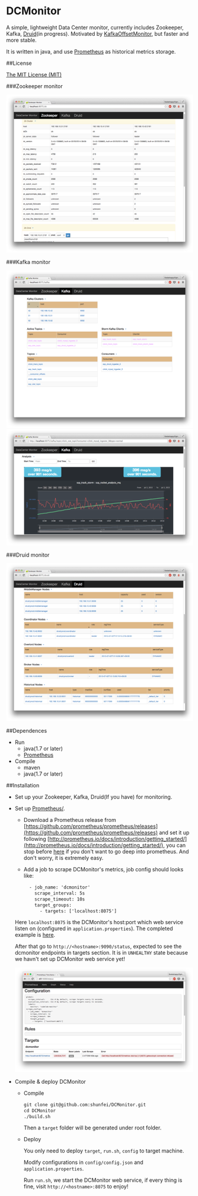 DCMonitor
=====

A simple, lightweight Data Center monitor, currently includes Zookeeper, Kafka, [Druid](http://druid.io/)(in progress). Motivated by [KafkaOffsetMonitor](https://github.com/quantifind/KafkaOffsetMonitor), but faster and more stable.

It is written in java, and use [Prometheus](http://prometheus.io/) as historical metrics storage.

	
##License

[The MIT License (MIT)](https://opensource.org/licenses/MIT)

###Zookeeper monitor


![](img/zk.png)

###Kafka monitor


![](img/kafka_sum.png)
![](img/kafka_offset.png)

###Druid monitor

![](img/druid_sum.png)

##Dependences

* Run
	* java(1.7 or later)
	* [Prometheus](http://prometheus.io/)
* Compile
	* maven
	* java(1.7 or later)

##Installation

* Set up your Zookeeper, Kafka, Druid(If you have) for monitoring.
* Set up [Prometheus/](http://prometheus.io/).
	* Download a Prometheus release from [https://github.com/prometheus/prometheus/releases](https://github.com/prometheus/prometheus/releases) and set it up following [http://prometheus.io/docs/introduction/getting_started/](http://prometheus.io/docs/introduction/getting_started/), you can stop before [here](http://prometheus.io/docs/introduction/getting_started/#using-the-graphing-interface) if you don't want to go deep into prometheus. And don't worry, it is extremely easy.
	* Add a job to scrape DCMonitor's metrics, job config should looks like:
	
		```
		  - job_name: 'dcmonitor'
		    scrape_interval: 5s
		    scrape_timeout: 10s
		    target_groups:
		      - targets: ['localhost:8075']
      ```
    Here `localhost:8075` is the DCMonitor's host:port which web service listen on (configured in `application.properties`). The completed example is [here](https://github.com/shunfei/DCMonitor/blob/master/config/prometheus.yml).
    
    After that go to `http://<hostname>:9090/status`, expected to see the dcmonitor endpoints in targets section. It is in `UNHEALTHY` state because we havn't set up DCMonitor web service yet!
    
    ![](img/prometheus_status.png)

* Compile & deploy DCMonitor

	* Compile
	
		```
		git clone git@github.com:shunfei/DCMonitor.git
		cd DCMonitor
		./build.sh
		```
		Then a `target` folder will be generated under root folder.
	
	* Deploy
	
		You only need to deploy `target`, `run.sh`, `config` to target machine. 
		
		Modify configurations in `config/config.json` and `application.properties`.
		
		Run `run.sh`, we start the DCMonitor web service, if every thing is fine, visit `http://<hostname>:8075` to enjoy!
